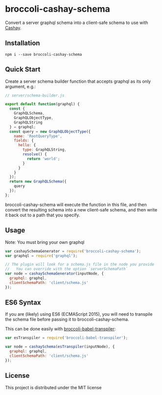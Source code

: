 # broccoli-cashay-schema

Convert a server graphql schema into a client-safe schema to use with [Cashay][].


## Installation

```
npm i --save broccoli-cashay-schema
```


## Quick Start

Create a server schema builder function that accepts graphql as its only argument, e.g.:

```js
// server/schema-builder.js

export default function(graphql) {
  const {
    GraphQLSchema,
    GraphQLObjectType,
    GraphQLString
  } = graphql;
  const query = new GraphQLObjectType({
    name: 'RootQueryType',
    fields: {
      hello: {
        type: GraphQLString,
        resolve() {
          return 'world';
        }
      }
    }
  });
  return new GraphQLSchema({
    query
  });
};
```

broccoli-cashay-schema will execute the function in this file, and then convert the
resulting schema into a new client-safe schema, and then write it back out to a
path that you specify.


## Usage

Note: You must bring your own graphql

```js
var cashaySchemaGenerator = require('broccoli-cashay-schema');
var graphql = require('graphql');

// The plugin will look for a schema.js file in the node you provide
//   You can override with the option `serverSchemaPath`
var node = cashaySchemaGenerator(inputNode, {
  graphql: graphql,
  clientSchemaPath: 'client/schema.js'
});
```


## ES6 Syntax

If you are (likely) using ES6 (ECMAScript 2015), you will need to transpile the schema
file before passing it to broccoli-cashay-schema.

This can be done easily with [broccoli-babel-transpiler](https://github.com/babel/broccoli-babel-transpiler):

```js
var esTranspiler = require('broccoli-babel-transpiler');

var node = cashaySchema(esTranspiler(inputNode), {
  graphql: graphql,
  clientSchemaPath: 'client/schema.js'
});
```


## License

This project is distributed under the MIT license



[Cashay]: https://github.com/mattkrick/cashay
